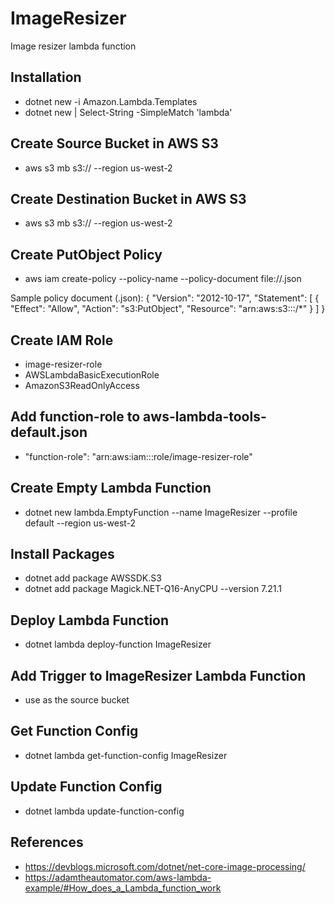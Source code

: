 # ImageResizer
Image resizer lambda function


## Installation
  - dotnet new -i Amazon.Lambda.Templates
  - dotnet new | Select-String -SimpleMatch 'lambda'


## Create Source Bucket in AWS S3
  - aws s3 mb s3://<source bucket> --region us-west-2


## Create Destination Bucket in AWS S3
  - aws s3 mb s3://<destination bucket> --region us-west-2


## Create PutObject Policy
  - aws iam create-policy --policy-name <policy document> --policy-document file://<filename>.json

  Sample policy document (<filename>.json):
  {
  "Version": "2012-10-17",
    "Statement": [
      {
        "Effect": "Allow",
        "Action": "s3:PutObject",
        "Resource": "arn:aws:s3:::<destination bucket>/*"
      }
    ]
 }


## Create IAM Role
  - image-resizer-role
  - AWSLambdaBasicExecutionRole
  - AmazonS3ReadOnlyAccess


## Add function-role to aws-lambda-tools-default.json
  - "function-role": "arn:aws:iam::<account>:role/image-resizer-role"


## Create Empty Lambda Function
  - dotnet new lambda.EmptyFunction --name ImageResizer --profile default --region us-west-2


## Install Packages
  - dotnet add package AWSSDK.S3
  - dotnet add package Magick.NET-Q16-AnyCPU --version 7.21.1


## Deploy Lambda Function
  - dotnet lambda deploy-function ImageResizer


## Add Trigger to ImageResizer Lambda Function
  - use <source bucket> as the source bucket


## Get Function Config
  - dotnet lambda get-function-config ImageResizer


## Update Function Config
  - dotnet lambda update-function-config


## References
  - https://devblogs.microsoft.com/dotnet/net-core-image-processing/
  - https://adamtheautomator.com/aws-lambda-example/#How_does_a_Lambda_function_work
